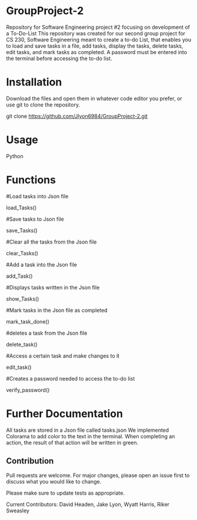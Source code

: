 # GroupProject-2

Repository for Software Engineering project #2 focusing on development of a To-Do-List
This repository was created for our second group project for CS 230, Software Engineering meant to create a to-do List, that enables you to load and save tasks in a file, add tasks, display the tasks, delete tasks, edit tasks, and mark tasks as completed. A password must be entered into the terminal before accessing the to-do list.

# Installation 

Download the files and open them in whatever code editor you prefer, or use git to clone the repository.

git clone https://github.com/Jlyon6984/GroupProject-2.git

# Usage
Python

# Functions

#Load tasks into Json file

load_Tasks()

#Save tasks to Json file

save_Tasks()

#Clear all the tasks from the Json file

clear_Tasks()

#Add a task into the Json file

add_Task()

#Displays tasks written in the Json file

show_Tasks()

#Mark tasks in the Json file as completed

mark_task_done()

#deletes a task from the Json file

delete_task()

#Access a certain task and make changes to it

edit_task()

#Creates a password needed to access the to-do list

verify_password()

# Further Documentation
All tasks are stored in a Json file called tasks.json
We implemented Colorama to add color to the text in the terminal. When completing an action, the result of that action will be written in green. 

## Contribution
Pull requests are welcome. For major changes, please open an issue first
to discuss what you would like to change.

Please make sure to update tests as appropriate.

Current Contributors: 
  David Headen, Jake Lyon, Wyatt Harris, Riker Sweasley


